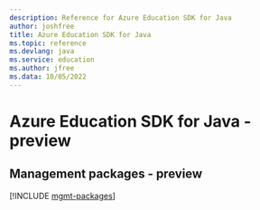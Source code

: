 ```yaml
---
description: Reference for Azure Education SDK for Java
author: joshfree
title: Azure Education SDK for Java
ms.topic: reference
ms.devlang: java
ms.service: education
ms.author: jfree
ms.data: 10/05/2022
---
```

# Azure Education SDK for Java - preview

## Management packages - preview
[!INCLUDE [mgmt-packages](education-mgmt-index.md)]